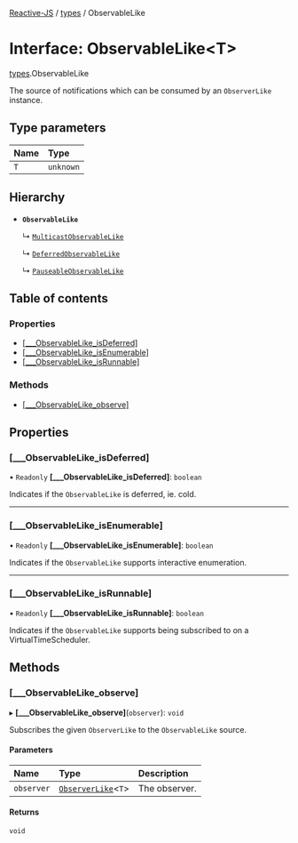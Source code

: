 [Reactive-JS](../README.md) / [types](../modules/types.md) / ObservableLike

# Interface: ObservableLike<T\>

[types](../modules/types.md).ObservableLike

The source of notifications which can be consumed by an `ObserverLike` instance.

## Type parameters

| Name | Type |
| :------ | :------ |
| `T` | `unknown` |

## Hierarchy

- **`ObservableLike`**

  ↳ [`MulticastObservableLike`](types.MulticastObservableLike.md)

  ↳ [`DeferredObservableLike`](types.DeferredObservableLike.md)

  ↳ [`PauseableObservableLike`](types.PauseableObservableLike.md)

## Table of contents

### Properties

- [[\_\_\_ObservableLike\_isDeferred]](types.ObservableLike.md#[___observablelike_isdeferred])
- [[\_\_\_ObservableLike\_isEnumerable]](types.ObservableLike.md#[___observablelike_isenumerable])
- [[\_\_\_ObservableLike\_isRunnable]](types.ObservableLike.md#[___observablelike_isrunnable])

### Methods

- [[\_\_\_ObservableLike\_observe]](types.ObservableLike.md#[___observablelike_observe])

## Properties

### [\_\_\_ObservableLike\_isDeferred]

• `Readonly` **[\_\_\_ObservableLike\_isDeferred]**: `boolean`

Indicates if the `ObservableLike` is deferred, ie. cold.

___

### [\_\_\_ObservableLike\_isEnumerable]

• `Readonly` **[\_\_\_ObservableLike\_isEnumerable]**: `boolean`

Indicates if the `ObservableLike` supports interactive enumeration.

___

### [\_\_\_ObservableLike\_isRunnable]

• `Readonly` **[\_\_\_ObservableLike\_isRunnable]**: `boolean`

Indicates if the `ObservableLike` supports being subscribed to
on a VirtualTimeScheduler.

## Methods

### [\_\_\_ObservableLike\_observe]

▸ **[___ObservableLike_observe]**(`observer`): `void`

Subscribes the given `ObserverLike` to the `ObservableLike` source.

#### Parameters

| Name | Type | Description |
| :------ | :------ | :------ |
| `observer` | [`ObserverLike`](types.ObserverLike.md)<`T`\> | The observer. |

#### Returns

`void`
